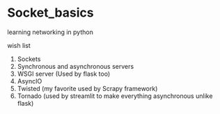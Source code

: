 # Socket_basics
learning networking in python

wish list 

1. Sockets
2. Synchronous and asynchronous servers
3. WSGI server (Used by flask too)
4. AsyncIO
5. Twisted (my favorite used by Scrapy framework)
6. Tornado (used by streamlit to make everything asynchronous unlike flask)
